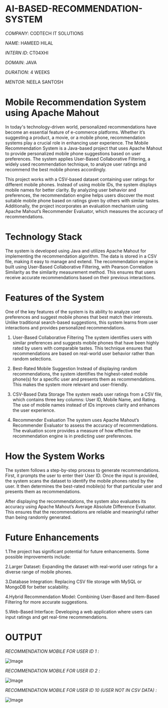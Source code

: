 # AI-BASED-RECOMMENDATION-SYSTEM

*COMPANY*: CODTECH IT SOLUTIONS

*NAME*: HAMEED HILAL

*INTERN ID*: CT04XHI

*DOMAIN*: JAVA

*DURATION*: 4 WEEKS

*MENTOR*: NEELA SANTOSH

# Mobile Recommendation System using Apache Mahout
In today's technology-driven world, personalized recommendations have become an essential feature of e-commerce platforms. Whether it’s suggesting a product, a movie, or a mobile phone, recommendation systems play a crucial role in enhancing user experience. The Mobile Recommendation System is a Java-based project that uses Apache Mahout to provide personalized mobile phone suggestions based on user preferences. The system applies User-Based Collaborative Filtering, a widely used recommendation technique, to analyze user ratings and recommend the best mobile phones accordingly.

This project works with a CSV-based dataset containing user ratings for different mobile phones. Instead of using mobile IDs, the system displays mobile names for better clarity. By analyzing user behavior and preferences, the recommendation engine helps users discover the most suitable mobile phone based on ratings given by others with similar tastes. Additionally, the project incorporates an evaluation mechanism using Apache Mahout’s Recommender Evaluator, which measures the accuracy of recommendations.

# Technology Stack
The system is developed using Java and utilizes Apache Mahout for implementing the recommendation algorithm. The data is stored in a CSV file, making it easy to manage and extend. The recommendation engine is built using User-Based Collaborative Filtering, with Pearson Correlation Similarity as the similarity measurement method. This ensures that users receive accurate recommendations based on their previous interactions.

# Features of the System
One of the key features of the system is its ability to analyze user preferences and suggest mobile phones that best match their interests. Unlike traditional search-based suggestions, this system learns from user interactions and provides personalized recommendations.

1. User-Based Collaborative Filtering
The system identifies users with similar preferences and suggests mobile phones that have been highly rated by users with comparable tastes. This technique ensures that recommendations are based on real-world user behavior rather than random selections.

2. Best-Rated Mobile Suggestion
Instead of displaying random recommendations, the system identifies the highest-rated mobile phone(s) for a specific user and presents them as recommendations. This makes the system more relevant and user-friendly.

3. CSV-Based Data Storage
The system reads user ratings from a CSV file, which contains three key columns: User ID, Mobile Name, and Rating. The use of mobile names instead of IDs improves clarity and enhances the user experience.

4. Recommender Evaluation
The system uses Apache Mahout’s Recommender Evaluator to assess the accuracy of recommendations. The evaluation score provides a measure of how effective the recommendation engine is in predicting user preferences.

# How the System Works
The system follows a step-by-step process to generate recommendations. First, it prompts the user to enter their User ID. Once the input is provided, the system scans the dataset to identify the mobile phones rated by the user. It then determines the best-rated mobile(s) for that particular user and presents them as recommendations.

After displaying the recommendations, the system also evaluates its accuracy using Apache Mahout’s Average Absolute Difference Evaluator. This ensures that the recommendations are reliable and meaningful rather than being randomly generated.

# Future Enhancements
1.The project has significant potential for future enhancements. Some possible improvements include:

2.Larger Dataset: Expanding the dataset with real-world user ratings for a diverse range of mobile phones.

3.Database Integration: Replacing CSV file storage with MySQL or MongoDB for better scalability.

4.Hybrid Recommendation Model: Combining User-Based and Item-Based Filtering for more accurate suggestions.

5.Web-Based Interface: Developing a web application where users can input ratings and get real-time recommendations.

# OUTPUT

*RECOMMENDATION MOBILE FOR USER ID 1 :*

![Image](https://github.com/user-attachments/assets/a06e2316-f74d-469b-89fa-67646bbde226)

*RECOMMENDATION MOBILE FOR USER ID 2 :*

![Image](https://github.com/user-attachments/assets/65c56b93-ff75-4579-9765-ddea31cd168d)

*RECOMMENDATION MOBILE FOR USER ID 10 (USER NOT IN CSV DATA) :*

![Image](https://github.com/user-attachments/assets/ab89f304-7dbd-475b-b5da-18eced99dabb)
